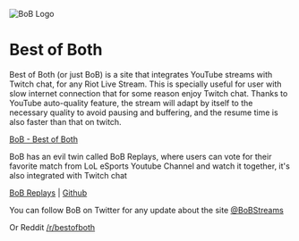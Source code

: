 ![BoB Logo](bob.png)

# Best of Both

Best of Both (or just BoB) is a site that integrates YouTube streams with Twitch chat, for any Riot Live Stream. This is specially useful for user with slow internet connection that for some reason enjoy Twitch chat. Thanks to YouTube auto-quality feature, the stream will adapt by itself to the necessary quality to avoid pausing and buffering, and the resume time is also faster than that on twitch.

[BoB - Best of Both](http://secretdataz.github.io/bob)

BoB has an evil twin called BoB Replays, where users can vote for their favorite match from LoL eSports Youtube Channel and watch it together, it's also integrated with Twitch chat

[BoB Replays](http://bobreplays.herokuapp.com) | [Github](https://github.com/andresperezl/bobreplays)

You can follow BoB on Twitter for any update about the site [@BoBStreams](https://twitter.com/bobstreams)

Or Reddit [/r/bestofboth](https://www.reddit.com/r/bestofboth)
